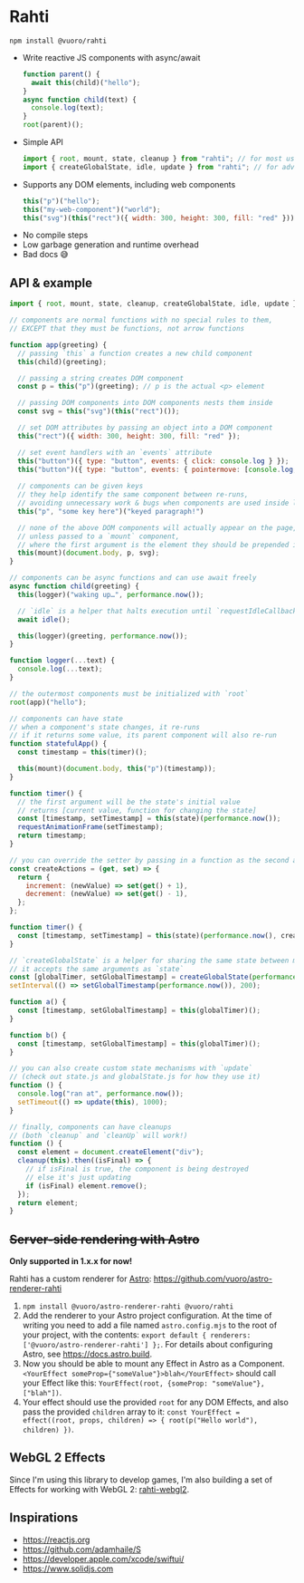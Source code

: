 # Rahti

`npm install @vuoro/rahti`

- Write reactive JS components with async/await
  ```js
  function parent() {
    await this(child)("hello");
  }
  async function child(text) {
    console.log(text);
  }
  root(parent)();
  ```
- Simple API
  ```js
  import { root, mount, state, cleanup } from "rahti"; // for most use cases
  import { createGlobalState, idle, update } from "rahti"; // for advanced usage
  ```
- Supports any DOM elements, including web components
  ```js
  this("p")("hello");
  this("my-web-component")("world");
  this("svg")(this("rect")({ width: 300, height: 300, fill: "red" }));
  ```
- No compile steps
- Low garbage generation and runtime overhead
- Bad docs 😅

## API & example

```js
import { root, mount, state, cleanup, createGlobalState, idle, update } from "rahti";

// components are normal functions with no special rules to them,
// EXCEPT that they must be functions, not arrow functions

function app(greeting) {
  // passing `this` a function creates a new child component
  this(child)(greeting);

  // passing a string creates DOM component
  const p = this("p")(greeting); // p is the actual <p> element

  // passing DOM components into DOM components nests them inside
  const svg = this("svg")(this("rect")());

  // set DOM attributes by passing an object into a DOM component
  this("rect")({ width: 300, height: 300, fill: "red" });

  // set event handlers with an `events` attribute
  this("button")({ type: "button", events: { click: console.log } });
  this("button")({ type: "button", events: { pointermove: [console.log, { passive: true }] } });
  
  // components can be given keys
  // they help identify the same component between re-runs, 
  // avoiding unnecessary work & bugs when components are used inside loops or if-clauses
  this("p", "some key here")("keyed paragraph!")

  // none of the above DOM components will actually appear on the page,
  // unless passed to a `mount` component,
  // where the first argument is the element they should be prepended into
  this(mount)(document.body, p, svg);
}

// components can be async functions and can use await freely
async function child(greeting) {
  this(logger)("waking up…", performance.now());

  // `idle` is a helper that halts execution until `requestIdleCallback`
  await idle();

  this(logger)(greeting, performance.now());
}

function logger(...text) {
  console.log(...text);
}

// the outermost components must be initialized with `root`
root(app)("hello");

// components can have state
// when a component's state changes, it re-runs
// if it returns some value, its parent component will also re-run
function statefulApp() {
  const timestamp = this(timer)();

  this(mount)(document.body, this("p")(timestamp));
}

function timer() {
  // the first argument will be the state's initial value
  // returns [current value, function for changing the state]
  const [timestamp, setTimestamp] = this(state)(performance.now());
  requestAnimationFrame(setTimestamp);
  return timestamp;
}

// you can override the setter by passing in a function as the second argument
const createActions = (get, set) => {
  return {
    increment: (newValue) => set(get() + 1),
    decrement: (newValue) => set(get() - 1),
  };
};

function timer() {
  const [timestamp, setTimestamp] = this(state)(performance.now(), createActions);
}

// `createGlobalState` is a helper for sharing the same state between multiple components
// it accepts the same arguments as `state`
const [globalTimer, setGlobalTimestamp] = createGlobalState(performance.now());
setInterval(() => setGlobalTimestamp(performance.now()), 200);

function a() {
  const [timestamp, setGlobalTimestamp] = this(globalTimer)();
}

function b() {
  const [timestamp, setGlobalTimestamp] = this(globalTimer)();
}

// you can also create custom state mechanisms with `update`
// (check out state.js and globalState.js for how they use it)
function () {
  console.log("ran at", performance.now());
  setTimeout(() => update(this), 1000);
}

// finally, components can have cleanups
// (both `cleanup` and `cleanUp` will work!)
function () {
  const element = document.createElement("div");
  cleanup(this).then((isFinal) => {
    // if isFinal is true, the component is being destroyed
    // else it's just updating
    if (isFinal) element.remove();
  });
  return element;
}
```

## ~~Server-side rendering with Astro~~

**Only supported in 1.x.x for now!**

Rahti has a custom renderer for [Astro](https://astro.build): https://github.com/vuoro/astro-renderer-rahti

1. `npm install @vuoro/astro-renderer-rahti @vuoro/rahti`
2. Add the renderer to your Astro project configuration. At the time of writing you need to add a file named `astro.config.mjs` to the root of your project, with the contents: `export default { renderers: ['@vuoro/astro-renderer-rahti'] };`. For details about configuring Astro, see <https://docs.astro.build>.
3. Now you should be able to mount any Effect in Astro as a Component. `<YourEffect someProp={"someValue"}>blah</YourEffect>` should call your Effect like this: `YourEffect(root, {someProp: "someValue"}, ["blah"])`.
4. Your effect should use the provided `root` for any DOM Effects, and also pass the provided `children` array to it: `const YourEffect = effect((root, props, children) => { root(p("Hello world"), children) })`.

## WebGL 2 Effects

Since I'm using this library to develop games, I'm also building a set of Effects for working with WebGL 2: [rahti-webgl2](https://github.com/vuoro/rahti-webgl2).

## Inspirations

- <https://reactjs.org>
- <https://github.com/adamhaile/S>
- <https://developer.apple.com/xcode/swiftui/>
- <https://www.solidjs.com>

